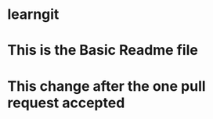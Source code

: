 # learngit

# **This is the Basic Readme file**

# **This change after the one pull request accepted**

